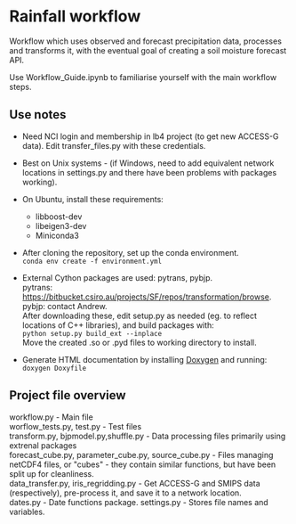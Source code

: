 # Rainfall workflow

Workflow which uses observed and forecast precipitation data, processes and transforms it, with the eventual goal of creating a soil moisture forecast API. 

Use Workflow_Guide.ipynb to familiarise yourself with the main workflow steps. 

## Use notes

- Need NCI login and membership in lb4 project (to get new ACCESS-G data). Edit transfer_files.py with these credentials. 
- Best on Unix systems - (if Windows, need to add equivalent network locations in settings.py and there have been problems with packages working). 
- On Ubuntu, install these requirements:
  - libboost-dev
  - libeigen3-dev
  - Miniconda3

- After cloning the repository, set up the conda environment.  
  `conda env create -f environment.yml`

- External Cython packages are used: pytrans, pybjp. <br>
  pytrans: https://bitbucket.csiro.au/projects/SF/repos/transformation/browse.  <br>
  pybjp: contact Andrew. <br> 
  After downloading these, edit setup.py as needed (eg. to reflect locations of C++ libraries), and build packages with: <br>
  `python setup.py build_ext --inplace` <br>
  Move the created .so or .pyd files to working directory to install. 

- Generate HTML documentation by installing [Doxygen](http://www.doxygen.nl/manual/install.html) and running: <br>
  `doxygen Doxyfile` 

## Project file overview

workflow.py - Main file <br>
worflow_tests.py, test.py - Test files <br>
transform.py, bjpmodel.py,shuffle.py - Data processing files primarily using extrenal packages <br>
forecast_cube.py, parameter_cube.py, source_cube.py - Files managing netCDF4 files, or "cubes" - they contain similar functions, but have been split up for cleanliness. <br>
data_transfer.py, iris_regridding.py - Get ACCESS-G and SMIPS data (respectively), pre-process it, and save it to a network location. <br>
dates.py - Date functions package. 
settings.py - Stores file names and variables.
